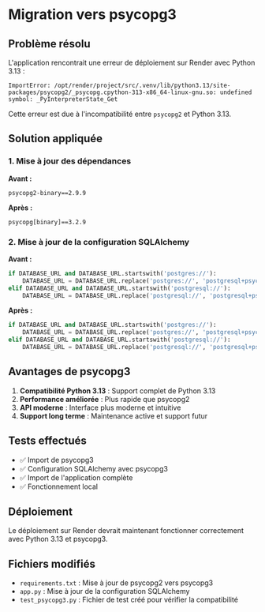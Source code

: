 # Migration vers psycopg3

## Problème résolu

L'application rencontrait une erreur de déploiement sur Render avec Python 3.13 :

```
ImportError: /opt/render/project/src/.venv/lib/python3.13/site-packages/psycopg2/_psycopg.cpython-313-x86_64-linux-gnu.so: undefined symbol: _PyInterpreterState_Get
```

Cette erreur est due à l'incompatibilité entre `psycopg2` et Python 3.13.

## Solution appliquée

### 1. Mise à jour des dépendances

**Avant :**
```
psycopg2-binary==2.9.9
```

**Après :**
```
psycopg[binary]==3.2.9
```

### 2. Mise à jour de la configuration SQLAlchemy

**Avant :**
```python
if DATABASE_URL and DATABASE_URL.startswith('postgres://'):
    DATABASE_URL = DATABASE_URL.replace('postgres://', 'postgresql+psycopg2://', 1)
elif DATABASE_URL and DATABASE_URL.startswith('postgresql://'):
    DATABASE_URL = DATABASE_URL.replace('postgresql://', 'postgresql+psycopg2://', 1)
```

**Après :**
```python
if DATABASE_URL and DATABASE_URL.startswith('postgres://'):
    DATABASE_URL = DATABASE_URL.replace('postgres://', 'postgresql+psycopg://', 1)
elif DATABASE_URL and DATABASE_URL.startswith('postgresql://'):
    DATABASE_URL = DATABASE_URL.replace('postgresql://', 'postgresql+psycopg://', 1)
```

## Avantages de psycopg3

1. **Compatibilité Python 3.13** : Support complet de Python 3.13
2. **Performance améliorée** : Plus rapide que psycopg2
3. **API moderne** : Interface plus moderne et intuitive
4. **Support long terme** : Maintenance active et support futur

## Tests effectués

- ✅ Import de psycopg3
- ✅ Configuration SQLAlchemy avec psycopg3
- ✅ Import de l'application complète
- ✅ Fonctionnement local

## Déploiement

Le déploiement sur Render devrait maintenant fonctionner correctement avec Python 3.13 et psycopg3.

## Fichiers modifiés

- `requirements.txt` : Mise à jour de psycopg2 vers psycopg3
- `app.py` : Mise à jour de la configuration SQLAlchemy
- `test_psycopg3.py` : Fichier de test créé pour vérifier la compatibilité 
